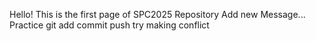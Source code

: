 Hello!
This is the first page of SPC2025 Repository
Add new Message... Practice git add commit push
try making conflict